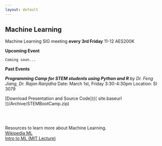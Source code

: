 ```yaml
---
layout: default
---
```

## Machine Learning
Machine Learning SIG meeting **every 3rd Friday** 11-12 AES200K

**Upcoming Event**
```
Coming soon...
```
**Past Events**<br>

***Programming Camp for STEM students using Python and R***
*by Dr. Feng Jiang, Dr. Rajan Ranjidha*
Date: March 1st, Friday 3:30-4:30pm
Location: SI 3079

[Download Presentation and Source Code]({{ site.baseurl }}/Archive/STEMBootCamp.zip)

<br>
<br>


Resources to learn more about Machine Learning.<br>
[Wikipedia ML](https://en.wikipedia.org/wiki/Machine_learning)<br>
[Intro to ML (MIT Lecture)](https://ocw.mit.edu/courses/electrical-engineering-and-computer-science/6-0002-introduction-to-computational-thinking-and-data-science-fall-2016/lecture-videos/lecture-11-introduction-to-machine-learning/)<br>
